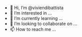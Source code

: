 - 👋 Hi, I’m @viviendibattista
- 👀 I’m interested in ...
- 🌱 I’m currently learning ...
- 💞️ I’m looking to collaborate on ...
- 📫 How to reach me ...

<!---
viviendibattista/viviendibattista is a ✨ special ✨ repository because its `README.md` (this file) appears on your GitHub profile.
You can click the Preview link to take a look at your changes.
--->
